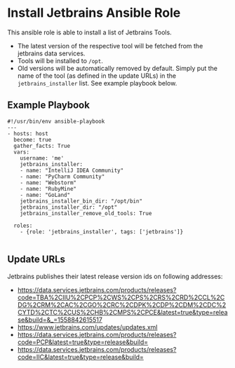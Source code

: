 # Install Jetbrains Ansible Role
This ansible role is able to install a list of Jetbrains Tools.
* The latest version of the respective tool will be fetched from the jetbrains data services.
* Tools will be installed to `/opt`.
* Old versions will be automatically removed by default.
Simply put the name of the tool (as defined in the update URLs) in the `jetbrains_installer` list.
See example playbook below.

## Example Playbook
```
#!/usr/bin/env ansible-playbook
---
- hosts: host
  become: true
  gather_facts: True
  vars:
    username: 'me'
    jetbrains_installer:
    - name: "IntelliJ IDEA Community"
    - name: "PyCharm Community"
    - name: "Webstorm"
    - name: "RubyMine"
    - name: "GoLand"
    jetbrains_installer_bin_dir: "/opt/bin"
    jetbrains_installer_dir: "/opt"
    jetbrains_installer_remove_old_tools: True

  roles:
    - {role: 'jetbrains_installer', tags: ['jetbrains']}


```

## Update URLs
Jetbrains publishes their latest release version ids on following addresses:
* https://data.services.jetbrains.com/products/releases?code=TBA%2CIIU%2CPCP%2CWS%2CPS%2CRS%2CRD%2CCL%2CDG%2CRM%2CAC%2CGO%2CRC%2CDPK%2CDP%2CDM%2CDC%2CYTD%2CTC%2CUS%2CHB%2CMPS%2CPCE&latest=true&type=release&build=&_=1558842615517
* https://www.jetbrains.com/updates/updates.xml
* https://data.services.jetbrains.com/products/releases?code=PCP&latest=true&type=release&build=
* https://data.services.jetbrains.com/products/releases?code=IIC&latest=true&type=release&build=
